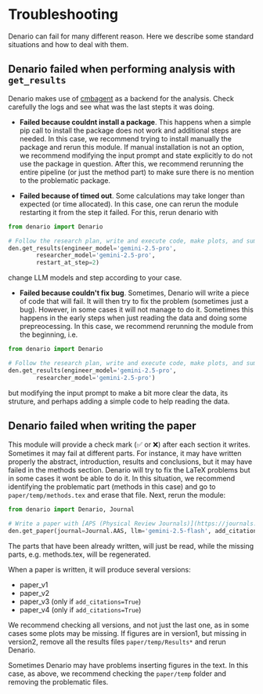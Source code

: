 # Troubleshooting

Denario can fail for many different reason. Here we describe some standard situations and how to deal with them.

## Denario failed when performing analysis with `get_results`

Denario makes use of [cmbagent](https://github.com/CMBAgents/cmbagent) as a backend for the analysis. Check carefully the logs and see what was the last stepts it was doing.

- **Failed because couldnt install a package**. This happens when a simple pip call to install the package does not work and additional steps are needed. In this case, we recommend trying to install manually the package and rerun this module. If manual installation is not an option, we recommend modifying the input prompt and state explicitly to do not use the package in question. After this, we recommend rerunning the entire pipeline (or just the method part) to make sure there is no mention to the problematic package.

- **Failed because of timed out**. Some calculations may take longer than expected (or time allocated). In this case, one can rerun the module restarting it from the step it failed. For this, rerun denario with

```python
from denario import Denario

# Follow the research plan, write and execute code, make plots, and summarize the results
den.get_results(engineer_model='gemini-2.5-pro',
		researcher_model='gemini-2.5-pro',
		restart_at_step=2)
```

change LLM models and step according to your case.

- **Failed because couldn't fix bug**. Sometimes, Denario will write a piece of code that will fail. It will then try to fix the problem (sometimes just a bug). However, in some cases it will not manage to do it. Sometimes this happens in the early steps when just reading the data and doing some prepreocessing. In this case, we recommend rerunning the module from the beginning, i.e.

```python
from denario import Denario

# Follow the research plan, write and execute code, make plots, and summarize the results
den.get_results(engineer_model='gemini-2.5-pro',
		researcher_model='gemini-2.5-pro')
```

but modifying the input prompt to make a bit more clear the data, its struture, and perhaps adding a simple code to help reading the data.

## Denario failed when writing the paper

This module will provide a check mark (✅ or ❌) after each section it writes. Sometimes it may fail at different parts. For instance, it may have written properly the abstract, introduction, results and conclusions, but it may have failed in the methods section. Denario will try to fix the LaTeX problems but in some cases it wont be able to do it. In this situation, we recommend identifying the problematic part (methods in this case) and go to `paper/temp/methods.tex` and erase that file. Next, rerun the module:

```python
from denario import Denario, Journal

# Write a paper with [APS (Physical Review Journals)](https://journals.aps.org/) style
den.get_paper(journal=Journal.AAS, llm='gemini-2.5-flash', add_citations=False)
```

The parts that have been already written, will just be read, while the missing parts, e.g. methods.tex, will be regenerated.

When a paper is written, it will produce several versions:

- paper_v1
- paper_v2
- paper_v3 (only if `add_citations=True`)
- paper_v4 (only if `add_citations=True`)

We recommend checking all versions, and not just the last one, as in some cases some plots may be missing. If figures are in version1, but missing in version2, remove all the results files `paper/temp/Results*` and rerun Denario.

Sometimes Denario may have problems inserting figures in the text. In this case, as above, we recommend checking the `paper/temp` folder and removing the problematic files.
